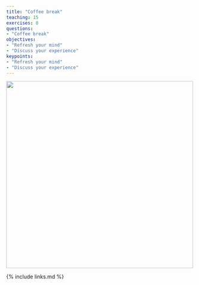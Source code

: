 ```yaml
---
title: "Coffee break"
teaching: 15
exercises: 0
questions:
- "Coffee break"
objectives:
- "Refresh your mind"
- "Discuss your experience"
keypoints:
- "Refresh your mind"
- "Discuss your experience"
---
```


<img src="{{ page.root }}/fig/1280px-A_small_cup_of_coffee.JPG" width="500px" />

{% include links.md %}

